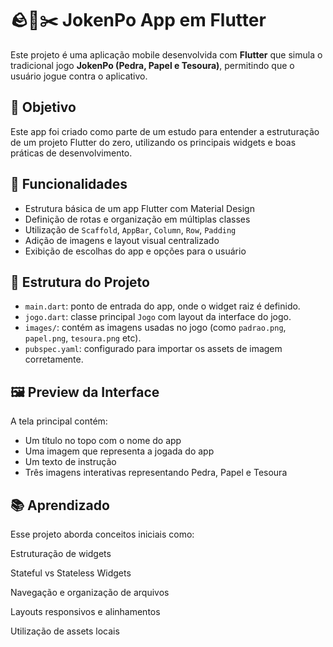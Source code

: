 # 🪨📄✂️ JokenPo App em Flutter

Este projeto é uma aplicação mobile desenvolvida com **Flutter** que simula o tradicional jogo **JokenPo (Pedra, Papel e Tesoura)**, permitindo que o usuário jogue contra o aplicativo.

## 📱 Objetivo

Este app foi criado como parte de um estudo para entender a estruturação de um projeto Flutter do zero, utilizando os principais widgets e boas práticas de desenvolvimento.

## 🚀 Funcionalidades

- Estrutura básica de um app Flutter com Material Design
- Definição de rotas e organização em múltiplas classes
- Utilização de `Scaffold`, `AppBar`, `Column`, `Row`, `Padding`
- Adição de imagens e layout visual centralizado
- Exibição de escolhas do app e opções para o usuário

## 🧱 Estrutura do Projeto

- `main.dart`: ponto de entrada do app, onde o widget raiz é definido.
- `jogo.dart`: classe principal `Jogo` com layout da interface do jogo.
- `images/`: contém as imagens usadas no jogo (como `padrao.png`, `papel.png`, `tesoura.png` etc).
- `pubspec.yaml`: configurado para importar os assets de imagem corretamente.

## 🖼️ Preview da Interface

A tela principal contém:

- Um título no topo com o nome do app
- Uma imagem que representa a jogada do app
- Um texto de instrução
- Três imagens interativas representando Pedra, Papel e Tesoura

## 📚 Aprendizado
Esse projeto aborda conceitos iniciais como:

Estruturação de widgets

Stateful vs Stateless Widgets

Navegação e organização de arquivos

Layouts responsivos e alinhamentos

Utilização de assets locais
